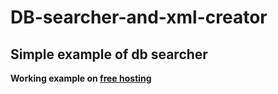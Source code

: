 # DB-searcher-and-xml-creator

## Simple example of db searcher

**Working example on [free hosting](https://searchdb)**
